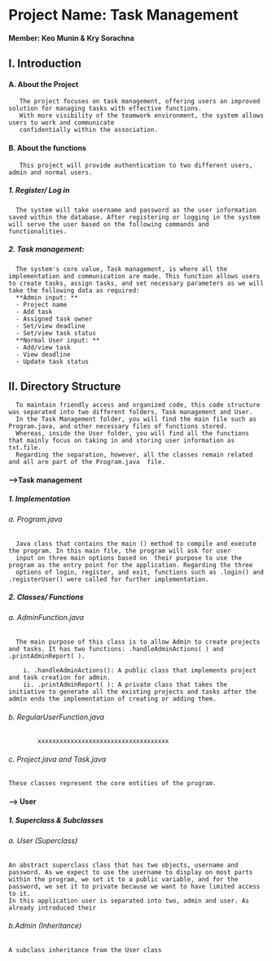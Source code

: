 # Project Name: Task Management 
#### Member: Keo Munin & Kry Sorachna 

## I. Introduction
#### A. About the Project
       The project focuses on task management, offering users an improved solution for managing tasks with effective functions.
       With more visibility of the teamwork environment, the system allows users to work and communicate
       confidentially within the association.
#### B. About the functions
       This project will provide authentication to two different users, admin and normal users. 
##### 1. Register/ Log in
      The system will take username and password as the user information saved within the database. After registering or logging in the system will serve the user based on the following commands and functionalities. 
##### 2. Task management:
      The system's core value, Task management, is where all the implementation and communication are made. This function allows users to create tasks, assign tasks, and set necessary parameters as we will take the following data as required: 
      **Admin input: **
      - Project name
      - Add task 
      - Assigned task owner
      - Set/view deadline 
      - Set/view task status
      **Normal User input: **
      - Add/view task
      - View deadline
      - Update task status
## II. Directory Structure
      To maintain friendly access and organized code, this code structure was separated into two different folders, Task management and User. 
      In the Task Management folder, you will find the main file such as Program.java, and other necessary files of functions stored. 
      Whereas, inside the User folder, you will find all the functions that mainly focus on taking in and storing user information as txt.file. 
      Regarding the separation, however, all the classes remain related and all are part of the Program.java  file. 
#### -->Task management 
##### 1. Implementation
###### a. Program.java
      Java class that contains the main () method to compile and execute the program. In this main file, the program will ask for user 
      input on three main options based on  their purpose to use the program as the entry point for the application. Regarding the three 
      options of login, register, and exit, functions such as .login() and .registerUser() were called for further implementation. 
##### 2. Classes/ Functions
###### a. AdminFunction.java
      The main purpose of this class is to allow Admin to create projects and tasks. It has two functions: .handleAdminActions( ) and .printAdminReport( ). 
      
        i. .handleAdminActions(): A public class that implements project and task creation for admin. 
        ii. .printAdminReport( ): A private class that takes the initiative to generate all the existing projects and tasks after the admin ends the implementation of creating or adding them. 
###### b. RegularUserFunction.java
			xxxxxxxxxxxxxxxxxxxxxxxxxxxxxxxxxxxx
###### c. Project.java and Task.java
    These classes represent the core entities of the program.
#### --> User
##### 1. Superclass & Subclasses
###### a. User (Superclass)
	An abstract superclass class that has two objects, username and password. As we expect to use the username to display on most parts within the program, we set it to a public variable, and for the password, we set it to private because we want to have limited access to it. 
	In this application user is separated into two, admin and user. As already introduced their 
 ###### b.Admin (Inheritance)
 	A subclass inheritance from the User class

